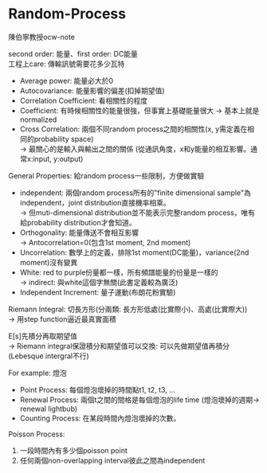 # Random-Process
陳伯寧教授ocw-note
  
second order: 能量、first order: DC能量  
工程上care: 傳輸訊號需要花多少瓦特  

- Average power: 能量必大於0  
- Autocovariance: 能量影響的偏差(扣掉期望值)  
- Correlation Coefficient: 看相關性的程度
- Coefficient: 有時候相關性的能量很強，但事實上基礎能量很大 -> 基本上就是normalized  
- Cross Correlation: 兩個不同random process之間的相關性(x, y需定義在相同的probability space)  
  -> 最關心的是輸入與輸出之間的關係 (從通訊角度，x和y能量的相互影響。通常x:input, y:output)  
  
General Properties: 給random process一些限制，方便做實驗  
- independent: 兩個random process所有的"finite dimensional sample"為independent，joint distribution直接機率相乘。  
-> 但muti-dimensional distribution並不能表示完整random process，唯有給probability distribution才會知道。  
- Orthogonality: 能量傳送不會相互影響  
-> Antocorrelation=0(包含1st moment, 2nd moment)  
- Uncorrelation: 數學上的定義，排除1st moment(DC能量)，variance(2nd moment)沒有變異  
- White: red to purple份量都一樣，所有頻譜能量的份量是一樣的  
-> indirect: 與white這個字無關(此書定義較為廣泛)
- Independent Increment: 量子運動(布朗花粉實驗)  
  
Riemann Integral: 切長方形(分兩類: 長方形低處(比實際小)、高處(比實際大))  
-> 用step function逼近最真實面積  
  
E[s]先積分再取期望值  
-> Riemann integral保證積分和期望值可以交換: 可以先做期望值再積分 (Lebesque intergral不行)  

For example: 燈泡
- Point Process: 每個燈泡壞掉的時間點t1, t2, t3, ...  
- Renewal Process: 兩個t之間的間格是每個燈泡的life time (燈泡壞掉的週期-> renewal lightbub)  
- Counting Process: 在某段時間內燈泡壞掉的次數。  

Poisson Process:  
1. 一段時間內有多少個poisson point  
2. 任何兩個non-overlapping interval彼此之間為independent  
